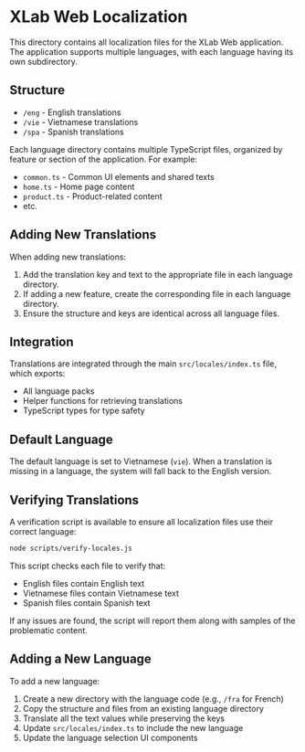 # XLab Web Localization

This directory contains all localization files for the XLab Web application. The application supports multiple languages, with each language having its own subdirectory.

## Structure

- `/eng` - English translations
- `/vie` - Vietnamese translations
- `/spa` - Spanish translations

Each language directory contains multiple TypeScript files, organized by feature or section of the application. For example:
- `common.ts` - Common UI elements and shared texts
- `home.ts` - Home page content
- `product.ts` - Product-related content
- etc.

## Adding New Translations

When adding new translations:

1. Add the translation key and text to the appropriate file in each language directory.
2. If adding a new feature, create the corresponding file in each language directory.
3. Ensure the structure and keys are identical across all language files.

## Integration

Translations are integrated through the main `src/locales/index.ts` file, which exports:
- All language packs
- Helper functions for retrieving translations
- TypeScript types for type safety

## Default Language

The default language is set to Vietnamese (`vie`). When a translation is missing in a language, the system will fall back to the English version.

## Verifying Translations

A verification script is available to ensure all localization files use their correct language:

```bash
node scripts/verify-locales.js
```

This script checks each file to verify that:
- English files contain English text
- Vietnamese files contain Vietnamese text 
- Spanish files contain Spanish text

If any issues are found, the script will report them along with samples of the problematic content.

## Adding a New Language

To add a new language:

1. Create a new directory with the language code (e.g., `/fra` for French)
2. Copy the structure and files from an existing language directory
3. Translate all the text values while preserving the keys
4. Update `src/locales/index.ts` to include the new language
5. Update the language selection UI components 